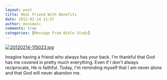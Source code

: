 ```yaml
---
layout: post
title: Real Friend With Benefits
date: 2012-02-14 11:57
author: minimalc
comments: true
categories: [Message From Bible Study]
---
```

<a href="http://minimalchanges.com/blog/wp-content/uploads/2012/02/20120214-115023.jpg"><img src="http://minimalchanges.com/blog/wp-content/uploads/2012/02/20120214-115023.jpg" alt="20120214-115023.jpg" class="alignnone size-full" /></a>

Imagine having a friend who always has your back. I'm thankful that God has me covered in pretty much everything. Even if I don't always reciprocate, He is faithful. Today, I'm reminding myself that I am never alone and that God will never abandon me.
